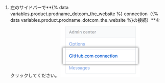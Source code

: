 1. 左のサイドバーで**{% data variables.product.prodname_dotcom_the_website %} connection（{% data variables.product.prodname_dotcom_the_website %}の接続）**をクリックしてください。 ![ビジネスアカウント設定サイドバー内のGitHub.com connectionタブ](/assets/images/enterprise/business-accounts/settings-github-dotcom-connection-tab.png)
